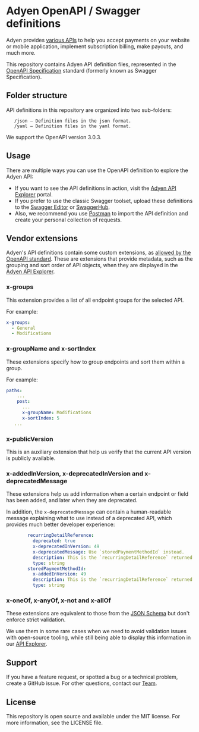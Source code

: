 # Adyen OpenAPI / Swagger definitions

Adyen provides [various APIs](https://docs.adyen.com) to help you accept payments on your website or mobile application, implement subscription billing, make payouts, and much more.

This repository contains Adyen API definition files, represented in the [OpenAPI Specification](https://www.openapis.org/) standard (formerly known as Swagger Specification).

## Folder structure

API definitions in this repository are organized into two sub-folders:

```
   /json – Definition files in the json format.
   /yaml – Definition files in the yaml format.
```

We support the OpenAPI version 3.0.3.

## Usage
  
There are multiple ways you can use the OpenAPI definition to explore the Adyen API:
-	If you want to see the API definitions in action, visit the [Adyen API Explorer](https://docs.adyen.com/api-explorer/) portal.
-	If you prefer to use the classic Swagger toolset, upload these definitions to the [Swagger Editor](http://editor.swagger.io/) or [SwaggerHub](https://swaggerhub.com/).
-	Also, we recommend you use [Postman](https://www.getpostman.com/postman) to import the API definition and create your personal collection of requests.

## Vendor extensions

Adyen's API definitions contain some custom extensions, as [allowed by the OpenAPI standard](https://swagger.io/docs/specification/openapi-extensions/). These are extensions that provide metadata, such as the grouping and sort order of API objects, when they are displayed in the [Adyen API Explorer](https://docs.adyen.com/api-explorer/).

### x-groups

This extension provides a list of all endpoint groups for the selected API.

For example:

``` yaml
x-groups:
  - General
  - Modifications
```

### x-groupName and x-sortIndex

These extensions specify how to group endpoints and sort them within a group.

For example:

``` yaml
paths:
    ...
    post:
      ...
      x-groupName: Modifications
      x-sortIndex: 5
   ...
```

### x-publicVersion

This is an auxiliary extension that help us verify that the current API version is publicly available.

### x-addedInVersion, x-deprecatedInVersion and x-deprecatedMessage

These extensions help us add information when a certain endpoint or field has been added, and later when they are deprecated. 

In addition, the `x-deprecatedMessage` can contain a human-readable message explaining what to use instead of a deprecated API, which provides much better developer experience:

``` yaml
        recurringDetailReference:
          deprecated: true
          x-deprecatedInVersion: 49
          x-deprecatedMessage: Use `storedPaymentMethodId` instead.
          description: This is the `recurringDetailReference` returned in the response when you created the token.
          type: string
        storedPaymentMethodId:
          x-addedInVersion: 49
          description: This is the `recurringDetailReference` returned in the response when you created the token.
          type: string
```

### x-oneOf, x-anyOf, x-not and x-allOf

These extensions are equivalent to those from the [JSON Schema](https://json-schema.org/understanding-json-schema/reference/combining.html) but don't enforce strict validation.

We use them in some rare cases when we need to avoid validation issues with open-source tooling, while still being able to display this information in our [API Explorer](https://docs.adyen.com/api-explorer/).

## Support
  
If you have a feature request, or spotted a bug or a technical problem, create a GitHub issue. For other questions, contact our [Team](https://www.adyen.help/hc/en-us/community/topics).
  
## License 

This repository is open source and available under the MIT license. For more information, see the LICENSE file.

